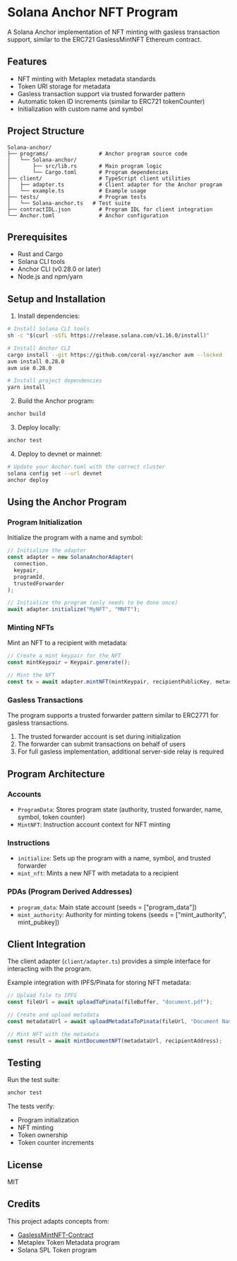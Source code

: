 # Solana Anchor NFT Program

A Solana Anchor implementation of NFT minting with gasless transaction support, similar to the ERC721 GaslessMintNFT Ethereum contract.

## Features

- NFT minting with Metaplex metadata standards
- Token URI storage for metadata
- Gasless transaction support via trusted forwarder pattern
- Automatic token ID increments (similar to ERC721 tokenCounter)
- Initialization with custom name and symbol

## Project Structure

```
Solana-anchor/
├── programs/                # Anchor program source code
│   └── Solana-anchor/
│       ├── src/lib.rs       # Main program logic
│       └── Cargo.toml       # Program dependencies
├── client/                  # TypeScript client utilities
│   ├── adapter.ts           # Client adapter for the Anchor program
│   └── example.ts           # Example usage
├── tests/                   # Program tests
│   └── Solana-anchor.ts   # Test suite
├── contractIDL.json         # Program IDL for client integration
└── Anchor.toml              # Anchor configuration
```

## Prerequisites

- Rust and Cargo
- Solana CLI tools
- Anchor CLI (v0.28.0 or later)
- Node.js and npm/yarn

## Setup and Installation

1. Install dependencies:

```bash
# Install Solana CLI tools
sh -c "$(curl -sSfL https://release.solana.com/v1.16.0/install)"

# Install Anchor CLI
cargo install --git https://github.com/coral-xyz/anchor avm --locked
avm install 0.28.0
avm use 0.28.0

# Install project dependencies
yarn install
```

2. Build the Anchor program:

```bash
anchor build
```

3. Deploy locally:

```bash
anchor test
```

4. Deploy to devnet or mainnet:

```bash
# Update your Anchor.toml with the correct cluster
solana config set --url devnet
anchor deploy
```

## Using the Anchor Program

### Program Initialization

Initialize the program with a name and symbol:

```typescript
// Initialize the adapter
const adapter = new SolanaAnchorAdapter(
  connection,
  keypair,
  programId,
  trustedForwarder
);

// Initialize the program (only needs to be done once)
await adapter.initialize("MyNFT", "MNFT");
```

### Minting NFTs

Mint an NFT to a recipient with metadata:

```typescript
// Create a mint keypair for the NFT
const mintKeypair = Keypair.generate();

// Mint the NFT
const tx = await adapter.mintNFT(mintKeypair, recipientPublicKey, metadataUri);
```

### Gasless Transactions

The program supports a trusted forwarder pattern similar to ERC2771 for gasless transactions.

1. The trusted forwarder account is set during initialization
2. The forwarder can submit transactions on behalf of users
3. For full gasless implementation, additional server-side relay is required

## Program Architecture

### Accounts

- `ProgramData`: Stores program state (authority, trusted forwarder, name, symbol, token counter)
- `MintNFT`: Instruction account context for NFT minting

### Instructions

- `initialize`: Sets up the program with a name, symbol, and trusted forwarder
- `mint_nft`: Mints a new NFT with metadata to a recipient

### PDAs (Program Derived Addresses)

- `program_data`: Main state account (seeds = ["program_data"])
- `mint_authority`: Authority for minting tokens (seeds = ["mint_authority", mint_pubkey])

## Client Integration

The client adapter (`client/adapter.ts`) provides a simple interface for interacting with the program.

Example integration with IPFS/Pinata for storing NFT metadata:

```typescript
// Upload file to IPFS
const fileUrl = await uploadToPinata(fileBuffer, "document.pdf");

// Create and upload metadata
const metadataUrl = await uploadMetadataToPinata(fileUrl, "Document Name");

// Mint NFT with the metadata
const result = await mintDocumentNFT(metadataUrl, recipientAddress);
```

## Testing

Run the test suite:

```bash
anchor test
```

The tests verify:

- Program initialization
- NFT minting
- Token ownership
- Token counter increments

## License

MIT

## Credits

This project adapts concepts from:

- [GaslessMintNFT-Contract](https://github.com/sloweyyy/GaslessMintNFT-Contract/tree/main/)
- Metaplex Token Metadata program
- Solana SPL Token program
